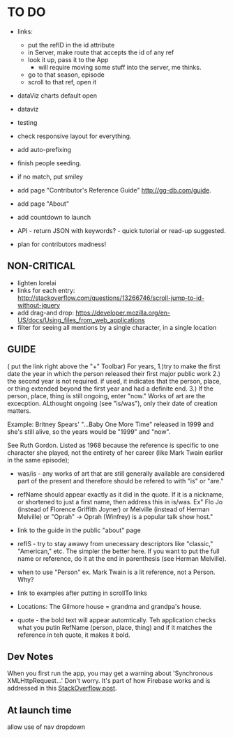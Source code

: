 # TO DO
* links: 
    - put the refID in the id attribute
    - in Server, make route that accepts the id of any ref
    - look it up, pass it to the App
        - will require moving some stuff into the server, me thinks.
    - go to that season, episode
    - scroll to that ref, open it

* dataViz charts default open
* dataviz

* testing

* check responsive layout for everything.
 - add auto-prefixing
* finish people seeding.
 - if no match, put smiley

* add page "Contributor's Reference Guide" http://gg-db.com/guide.
* add page "About"
* add countdown to launch

* API - return JSON with keywords? - quick tutorial or read-up suggested.

* plan for contributors madness!


## NON-CRITICAL
* lighten lorelai
* links for each entry: http://stackoverflow.com/questions/13266746/scroll-jump-to-id-without-jquery
* add drag-and drop: https://developer.mozilla.org/en-US/docs/Using_files_from_web_applications
* filter for seeing all mentions by a single character, in a single location


## GUIDE
( put the link right above the "+" Toolbar)
For years, 
1.)try to make the first date the year in which the person released their first major public work 
2.) the second year is not required. if used, it indicates that the person, place, or thing extended beyond the first year and had a definite end. 
3.) If the person, place, thing is still ongoing, enter "now." Works of art are the excecption. ALthought ongoing (see "is/was"), only their date of creation matters. 

Example: Britney Spears' "...Baby One More Time" released in 1999 and she's still alive, so the years would be "1999" and "now".

See Ruth Gordon. Listed as 1968 because the reference is specific to one character she played, not the entirety of her career (like Mark Twain earlier in the same episode);

* was/is - any works of art that are still generally available are considered part of the present and therefore should be refered to with "is" or "are." 

* refName should appear exactly as it did in the quote. If it is a nickname, or shortened to just a first name, then address this in is/was. Ex" Flo Jo (instead of Florence Griffith Joyner) or Melville (instead of Herman Melville)
or "Oprah" -> Oprah (Winfrey) is a popular talk show host."

* link to the guide in the public "about" page

* refIS - try to stay awawy from unecessary descriptors like "classic," "American," etc. The simpler the better here. If you want to put the full name or reference, do it at the end in parenthesis (see Herman Melville).

* when to use "Person" ex. Mark Twain is a lit reference, not a Person. Why?

* link to examples after putting in scrollTo links

* Locations: The Gilmore house = grandma and grandpa's house. 

* quote - the bold text will appear automtically. Teh application checks what you putin RefName (person, place, thing) and if it matches the reference in teh quote, it makes it bold. 

## Dev Notes
When you first run the app, you may get a warning about 'Synchronous XMLHttpRequest...' Don't worry. It's part of how Firebase
works and is addressed in this [StackOverflow post](http://stackoverflow.com/questions/32467144/firebase-synchronous-xmlhttprequest-deprecated).

## At launch time
allow use of nav dropdown